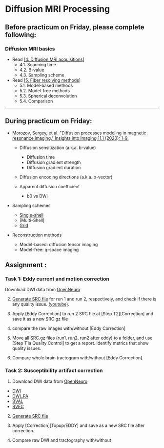 # Diffusion MRI Processing

## Before practicum on Friday, please complete following:

### Diffusion MRI basics

- Read [[4. Diffusion MRI acquisitions]](https://www.sciencedirect.com/science/article/pii/S1053811921009241#sec0007)
  - 4.1. Scanning time
  - 4.2. B-value
  - 4.3. Sampling scheme
- Read [[5. Fiber resolving methods]](https://www.sciencedirect.com/science/article/pii/S1053811921009241#sec0020) 
  - 5.1. Model-based methods
  - 5.2. Model-free methods
  - 5.3. Spherical deconvolution
  - 5.4. Comparison
---

## During practicum on Friday:


- [Morozov, Sergey, et al. "Diffusion processes modeling in magnetic resonance imaging." Insights into Imaging 11.1 (2020): 1-9.](https://insightsimaging.springeropen.com/articles/10.1186/s13244-020-00863-w)

  - Diffusion sensitization (a.k.a. b-value)
    - Diffusion time
    - Diffusion gradient strength
    - Diffusion gradient duration

  - Diffusion encoding directions (a.k.a. b-vector)

  - Apparent diffusion coefficient
    - b0 vs DWI

- Sampling schemes
  - [Single-shell](https://zenodo.org/record/6320992/files/20081006_M025Y_DTI_30.src.gz?download=1) 
  - [Multi-Shell] 
  - [Grid](https://zenodo.org/record/6320992/files/20081006_M025Y_DSI_203.src.gz?download=1)

- Reconstruction methods
  - Model-based: diffusion tensor imaging
  - Model-free: q-space imaging
  

## Assignment :

### Task 1: Eddy current and motion correction

Download DWI data from [OpenNeuro](https://openneuro.org/datasets/ds002087/versions/1.0.0)


2. [Generate SRC file](http://dsi-studio.labsolver.org/doc/gui_t1.html) for run 1 and run 2, respectively, and check if there is any quality issue. [(youtube)](https://www.youtube.com/embed/stL4GMeTC1I).

4. Apply [Eddy Correction] to run 2 SRC file at [Step T2][Correction] and save it as a new SRC.gz file

5. compare the raw images with/without [Eddy Correction]

6. Move all SRC.gz files (run1, run2, run2 after eddy) to a folder, and use [Step T1a Quality Control] to get a report. Identify metrics that show quality issues.

7. Compare whole brain tractogram with/without [Eddy Correction].

### Task 2: Susceptibility artifact correction

1. Download DWI data from [OpenNeuro](https://openneuro.org/datasets/ds003974/versions/1.0.0)

  - [DWI](https://openneuro.org/crn/datasets/ds003974/snapshots/3.0.0/files/sub-01:dwi:sub-01_acq-multiband_dwi.nii.gz)
  - [DWI_PA](https://openneuro.org/crn/datasets/ds003974/snapshots/3.0.0/files/sub-01:fmap:sub-01_acq-multiband_dir-PA_dwi.nii.gz)
  - [BVAL](https://openneuro.org/crn/datasets/ds003974/snapshots/3.0.0/files/sub-01:dwi:sub-01_acq-multiband_dwi.bval)
  - [BVEC](https://openneuro.org/crn/datasets/ds003974/snapshots/3.0.0/files/sub-01:dwi:sub-01_acq-multiband_dwi.bvec)
  
2. [Generate SRC file](http://dsi-studio.labsolver.org/doc/gui_t1.html) 

3. Apply [Correction][Topup/EDDY] and save as a new SRC file after correction.

4. Compare raw DWI and tractography with/without 
